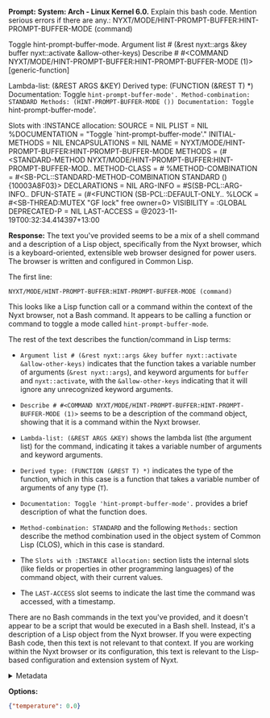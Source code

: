 **Prompt:**
**System: Arch - Linux Kernel 6.0.**
          Explain this bash code. Mention serious errors if there are any.:
          NYXT/MODE/HINT-PROMPT-BUFFER:HINT-PROMPT-BUFFER-MODE (command)

Toggle hint-prompt-buffer-mode.
Argument list #
(&rest nyxt::args &key buffer nyxt::activate &allow-other-keys)
Describe #
#<COMMAND NYXT/MODE/HINT-PROMPT-BUFFER:HINT-PROMPT-BUFFER-MODE (1)>
  [generic-function]


Lambda-list: (&REST ARGS &KEY)
Derived type: (FUNCTION (&REST T) *)
Documentation:
  Toggle `hint-prompt-buffer-mode'.
Method-combination: STANDARD
Methods:
  (HINT-PROMPT-BUFFER-MODE ())
    Documentation:
      Toggle `hint-prompt-buffer-mode'.

Slots with :INSTANCE allocation:
  SOURCE                         = NIL
  PLIST                          = NIL
  %DOCUMENTATION                 = "Toggle `hint-prompt-buffer-mode'."
  INITIAL-METHODS                = NIL
  ENCAPSULATIONS                 = NIL
  NAME                           = NYXT/MODE/HINT-PROMPT-BUFFER:HINT-PROMPT-BUFFER-MODE
  METHODS                        = (#<STANDARD-METHOD NYXT/MODE/HINT-PROMPT-BUFFER:HINT-PROMPT-BUFFER-MOD..
  METHOD-CLASS                   = #<STANDARD-CLASS COMMON-LISP:STANDARD-METHOD>
  %METHOD-COMBINATION            = #<SB-PCL::STANDARD-METHOD-COMBINATION STANDARD () {10003A8F03}>
  DECLARATIONS                   = NIL
  ARG-INFO                       = #S(SB-PCL::ARG-INFO..
  DFUN-STATE                     = (#<FUNCTION (SB-PCL::DEFAULT-ONLY..
  %LOCK                          = #<SB-THREAD:MUTEX "GF lock" free owner=0>
  VISIBILITY                     = :GLOBAL
  DEPRECATED-P                   = NIL
  LAST-ACCESS                    = @2023-11-19T00:32:34.414397+13:00

**Response:**
The text you've provided seems to be a mix of a shell command and a description of a Lisp object, specifically from the Nyxt browser, which is a keyboard-oriented, extensible web browser designed for power users. The browser is written and configured in Common Lisp.

The first line:
```
NYXT/MODE/HINT-PROMPT-BUFFER:HINT-PROMPT-BUFFER-MODE (command)
```
This looks like a Lisp function call or a command within the context of the Nyxt browser, not a Bash command. It appears to be calling a function or command to toggle a mode called `hint-prompt-buffer-mode`.

The rest of the text describes the function/command in Lisp terms:

- `Argument list # (&rest nyxt::args &key buffer nyxt::activate &allow-other-keys)` indicates that the function takes a variable number of arguments (`&rest nyxt::args`), and keyword arguments for `buffer` and `nyxt::activate`, with the `&allow-other-keys` indicating that it will ignore any unrecognized keyword arguments.

- `Describe # #<COMMAND NYXT/MODE/HINT-PROMPT-BUFFER:HINT-PROMPT-BUFFER-MODE (1)>` seems to be a description of the command object, showing that it is a command within the Nyxt browser.

- `Lambda-list: (&REST ARGS &KEY)` shows the lambda list (the argument list) for the command, indicating it takes a variable number of arguments and keyword arguments.

- `Derived type: (FUNCTION (&REST T) *)` indicates the type of the function, which in this case is a function that takes a variable number of arguments of any type (`T`).

- `Documentation: Toggle 'hint-prompt-buffer-mode'.` provides a brief description of what the function does.

- `Method-combination: STANDARD` and the following `Methods:` section describe the method combination used in the object system of Common Lisp (CLOS), which in this case is standard.

- The `Slots with :INSTANCE allocation:` section lists the internal slots (like fields or properties in other programming languages) of the command object, with their current values.

- The `LAST-ACCESS` slot seems to indicate the last time the command was accessed, with a timestamp.

There are no Bash commands in the text you've provided, and it doesn't appear to be a script that would be executed in a Bash shell. Instead, it's a description of a Lisp object from the Nyxt browser. If you were expecting Bash code, then this text is not relevant to that context. If you are working within the Nyxt browser or its configuration, this text is relevant to the Lisp-based configuration and extension system of Nyxt.

<details><summary>Metadata</summary>

- Duration: 15229 ms
- Datetime: 2023-11-18T11:36:23.580013
- Model: gpt-4-1106-preview

</details>

**Options:**
```json
{"temperature": 0.0}
```

